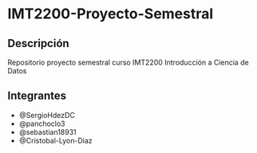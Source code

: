 # IMT2200-Proyecto-Semestral
## Descripción
Repositorio proyecto semestral curso IMT2200 Introducción a Ciencia de Datos

## Integrantes
* @SergioHdezDC
* @panchoclo3
* @sebastian18931
* @Cristobal-Lyon-Diaz
